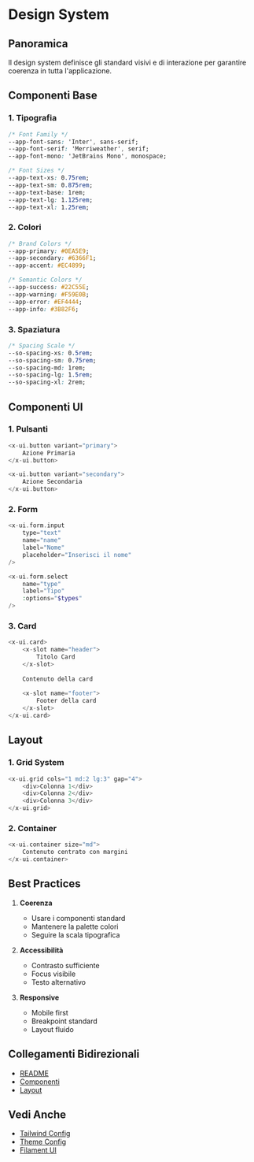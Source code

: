 # Design System

## Panoramica
Il design system definisce gli standard visivi e di interazione per garantire coerenza in tutta l'applicazione.

## Componenti Base

### 1. Tipografia
```css
/* Font Family */
--app-font-sans: 'Inter', sans-serif;
--app-font-serif: 'Merriweather', serif;
--app-font-mono: 'JetBrains Mono', monospace;

/* Font Sizes */
--app-text-xs: 0.75rem;
--app-text-sm: 0.875rem;
--app-text-base: 1rem;
--app-text-lg: 1.125rem;
--app-text-xl: 1.25rem;
```

### 2. Colori
```css
/* Brand Colors */
--app-primary: #0EA5E9;
--app-secondary: #6366F1;
--app-accent: #EC4899;

/* Semantic Colors */
--app-success: #22C55E;
--app-warning: #F59E0B;
--app-error: #EF4444;
--app-info: #3B82F6;
```

### 3. Spaziatura
```css
/* Spacing Scale */
--so-spacing-xs: 0.5rem;
--so-spacing-sm: 0.75rem;
--so-spacing-md: 1rem;
--so-spacing-lg: 1.5rem;
--so-spacing-xl: 2rem;
```

## Componenti UI

### 1. Pulsanti
```php
<x-ui.button variant="primary">
    Azione Primaria
</x-ui.button>

<x-ui.button variant="secondary">
    Azione Secondaria
</x-ui.button>
```

### 2. Form
```php
<x-ui.form.input
    type="text"
    name="name"
    label="Nome"
    placeholder="Inserisci il nome"
/>

<x-ui.form.select
    name="type"
    label="Tipo"
    :options="$types"
/>
```

### 3. Card
```php
<x-ui.card>
    <x-slot name="header">
        Titolo Card
    </x-slot>
    
    Contenuto della card
    
    <x-slot name="footer">
        Footer della card
    </x-slot>
</x-ui.card>
```

## Layout

### 1. Grid System
```php
<x-ui.grid cols="1 md:2 lg:3" gap="4">
    <div>Colonna 1</div>
    <div>Colonna 2</div>
    <div>Colonna 3</div>
</x-ui.grid>
```

### 2. Container
```php
<x-ui.container size="md">
    Contenuto centrato con margini
</x-ui.container>
```

## Best Practices

1. **Coerenza**
   - Usare i componenti standard
   - Mantenere la palette colori
   - Seguire la scala tipografica

2. **Accessibilità**
   - Contrasto sufficiente
   - Focus visibile
   - Testo alternativo

3. **Responsive**
   - Mobile first
   - Breakpoint standard
   - Layout fluido

## Collegamenti Bidirezionali
- [README](README.md)
- [Componenti](components.md)
- [Layout](layouts-and-themes.md)

## Vedi Anche
- [Tailwind Config](../config/tailwind.config.js)
- [Theme Config](../config/theme.php)
- [Filament UI](../../Cms/docs/filament-components.md) 